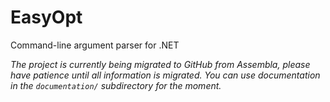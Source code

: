 EasyOpt
=======

Command-line argument parser for .NET

*The project is currently being migrated to GitHub from Assembla, please have patience until all information is migrated. You can use documentation in the `documentation/` subdirectory for the moment.*

